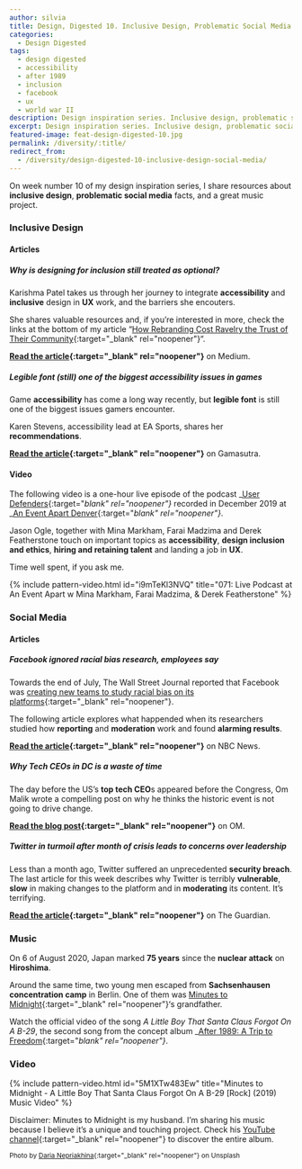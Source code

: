 ```yaml
---
author: silvia
title: Design, Digested 10. Inclusive Design, Problematic Social Media
categories:
  - Design Digested
tags:
  - design digested
  - accessibility
  - after 1989
  - inclusion
  - facebook
  - ux
  - world war II
description: Design inspiration series. Inclusive design, problematic social media facts, and a great music project.
excerpt: Design inspiration series. Inclusive design, problematic social media facts, and a great music project.
featured-image: feat-design-digested-10.jpg
permalink: /diversity/:title/
redirect_from:
  - /diversity/design-digested-10-inclusive-design-social-media/
---
```

On week number 10 of my design inspiration series, I share resources about **inclusive design**, **problematic social media** facts, and a great music project.

### Inclusive Design

#### Articles

##### Why is designing for inclusion still treated as optional?

Karishma Patel takes us through her journey to integrate **accessibility** and **inclusive** design in **UX** work, and the barriers she encouters.

She shares valuable resources and, if you’re interested in more, check the links at the bottom of my article “[How Rebranding Cost Ravelry the Trust of Their Community](https://silviamaggidesign.com/2020/07/20/how-rebranding-cost-ravelry-the-trust-of-their-community/){:target="_blank" rel="noopener"}“.

**[Read the article](https://uxdesign.cc/why-is-designing-for-inclusion-still-treated-as-optional-c3f9fd759c03){:target="_blank" rel="noopener"}** on Medium.

##### Legible font (still) one of the biggest accessibility issues in games

Game **accessibility** has come a long way recently, but **legible font** is still one of the biggest issues gamers encounter.

Karen Stevens, accessibility lead at EA Sports, shares her **recommendations**.

**[Read the article](https://www.gamasutra.com/view/news/367615/Legible_font_biggest_accessibility_issue_in_games_says_EA_accessibility_lead.php){:target="_blank" rel="noopener"}** on Gamasutra.

#### Video

The following video is a one-hour live episode of the podcast _[User Defenders](https://userdefenders.com/){:target="_blank" rel="noopener"}_ recorded in December 2019 at _[An Event Apart Denver](https://aneventapart.com/){:target="_blank" rel="noopener"}_.

Jason Ogle, together with Mina Markham, Farai Madzima and Derek Featherstone touch on important topics as **accessibility**, **design inclusion and ethics**, **hiring and retaining talent** and landing a job in **UX**.

Time well spent, if you ask me.

{% include pattern-video.html id="i9mTeKl3NVQ" title="071: Live Podcast at An Event Apart w Mina Markham, Farai Madzima, & Derek Featherstone" %}

### Social Media

#### Articles

##### Facebook ignored racial bias research, employees say

Towards the end of July, The Wall Street Journal reported that Facebook was [creating new teams to study racial bias on its platforms](https://www.wsj.com/articles/facebook-creates-teams-to-study-racial-bias-on-its-platforms-11595362939){:target="_blank" rel="noopener"}.

The following article explores what happended when its researchers studied how **reporting** and **moderation** work and found **alarming results**.

**[Read the article](https://www.nbcnews.com/tech/tech-news/facebook-management-ignored-internal-research-showing-racial-bias-current-former-n1234746){:target="_blank" rel="noopener"}** on NBC News.

##### Why Tech CEOs in DC is a waste of time

The day before the US’s **top tech CEO**s appeared before the Congress, Om Malik wrote a compelling post on why he thinks the historic event is not going to drive change.

**[Read the blog post](https://om.co/2020/07/28/why-tech-ceos-in-dc-is-a-waste-of-time/){:target="_blank" rel="noopener"}** on OM.

##### Twitter in turmoil after month of crisis leads to concerns over leadership

Less than a month ago, Twitter suffered an unprecedented **security breach**. The last article for this week describes why Twitter is terribly **vulnerable**, **slow** in making changes to the platform and in **moderating** its content. It’s terrifying.

**[Read the article](https://www.theguardian.com/technology/2020/jul/29/twitter-in-turmoil-after-month-of-crisis-jack-dorsey?ref=hvper.com){:target="_blank" rel="noopener"}** on The Guardian.

### Music

On 6 of August 2020, Japan marked **75 years** since the **nuclear attack** on **Hiroshima**.

Around the same time, two young men escaped from **Sachsenhausen concentration camp** in Berlin. One of them was [Minutes to Midnight](https://blog.minutestomidnight.co.uk/2020/08/06/a-little-boy-that-santa-claus-forgot-on-a-b-29/){:target="_blank" rel="noopener"}‘s grandfather.

Watch the official video of the song _A Little Boy That Santa Claus Forgot On A B-29_, the second song from the concept album _[After 1989: A Trip to Freedom](https://minutestomidnight.co.uk/new-album-after-1989/){:target="_blank" rel="noopener"}_.

### Video

{% include pattern-video.html id="5M1XTw483Ew" title="Minutes to Midnight - A Little Boy That Santa Claus Forgot On A B-29 [Rock] (2019) Music Video" %}

Disclaimer: Minutes to Midnight is my husband. I’m sharing his music because I believe it’s a unique and touching project. Check his [YouTube channel](https://www.youtube.com/channel/UCXO3ZbalCLwCZwHk_UkDBHg/){:target="_blank" rel="noopener"} to discover the entire album.

<small>Photo by [Daria Nepriakhina](https://unsplash.com/@epicantus){:target="_blank" rel="noopener"} on Unsplash</small>
